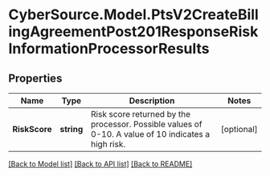 # CyberSource.Model.PtsV2CreateBillingAgreementPost201ResponseRiskInformationProcessorResults
## Properties

Name | Type | Description | Notes
------------ | ------------- | ------------- | -------------
**RiskScore** | **string** | Risk score returned by the processor. Possible values of 0-10. A value of 10 indicates a high risk.  | [optional] 

[[Back to Model list]](../README.md#documentation-for-models) [[Back to API list]](../README.md#documentation-for-api-endpoints) [[Back to README]](../README.md)

